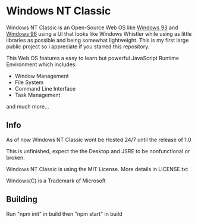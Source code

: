 # Windows NT Classic
Windows NT Classic is an Open-Source Web OS like [Windows 93](windows93.net) and [Windows 96](windows96.net) using a UI that looks like Windows Whistler while using as little libraries as possible and being somewhat lightweight. This is my first large public project so i appreciate if you starred this repository.

This Web OS features a easy to learn but powerful JavaScript Runtime Environment which includes:

 - Window Management
 - File System
 - Command Line Interface
 - Task Management
 
and much more...

## Info
As of now Windows NT Classic wont be Hosted 24/7 until the release of 1.0

This is unfinished, expect the the Desktop and JSRE to be nonfunctional or broken.

Windows NT Classic is using the MIT License. More details in LICENSE.txt

Windows(C) is a Trademark of Microsoft

## Building

Run "npm init" in build
then "npm start" in build
